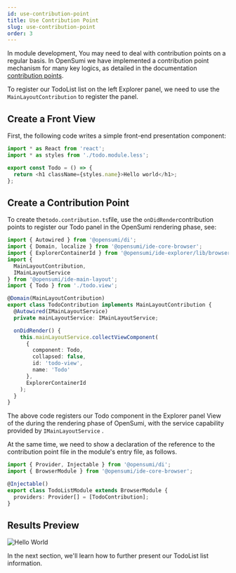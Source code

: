 ```yaml
---
id: use-contribution-point
title: Use Contribution Point
slug: use-contribution-point
order: 3
---
```


In module development, You may need to deal with contribution points on a regular basis. In OpenSumi we have implemented a contribution point mechanism for many key logics, as detailed in the documentation [contribution points](../basic-design/contribution-point).

To register our TodoList list on the left Explorer panel, we need to use the `MainLayoutContribution` to register the panel.

## Create a Front View

First, the following code writes a simple front-end presentation component:

```ts
import * as React from 'react';
import * as styles from './todo.module.less';

export const Todo = () => {
  return <h1 className={styles.name}>Hello world</h1>;
};
```

## Create a Contribution Point

To create the`todo.contribution.ts`file, use the `onDidRender`contribution points to register our Todo panel in the OpenSumi rendering phase, see:  

```ts
import { Autowired } from '@opensumi/di';
import { Domain, localize } from '@opensumi/ide-core-browser';
import { ExplorerContainerId } from '@opensumi/ide-explorer/lib/browser/explorer-contribution';
import {
  MainLayoutContribution,
  IMainLayoutService
} from '@opensumi/ide-main-layout';
import { Todo } from './todo.view';

@Domain(MainLayoutContribution)
export class TodoContribution implements MainLayoutContribution {
  @Autowired(IMainLayoutService)
  private mainLayoutService: IMainLayoutService;

  onDidRender() {
    this.mainLayoutService.collectViewComponent(
      {
        component: Todo,
        collapsed: false,
        id: 'todo-view',
        name: 'Todo'
      },
      ExplorerContainerId
    );
  }
}
```

The above code registers our Todo component in the Explorer panel View of the during the rendering phase of OpenSumi, with the service capability provided by  `IMainLayoutService` .  

At the same time, we need to show a declaration of the reference to the contribution point file in the module's entry file, as follows.

```ts
import { Provider, Injectable } from '@opensumi/di';
import { BrowserModule } from '@opensumi/ide-core-browser';

@Injectable()
export class TodoListModule extends BrowserModule {
  providers: Provider[] = [TodoContribution];
}
```

## Results Preview  

![Hello World](https://img.alicdn.com/imgextra/i2/O1CN01l3ioLn1wWJr2kidlG_!!6000000006315-2-tps-2738-1810.png)

In the next section, we'll learn how to further present our TodoList list information.  
